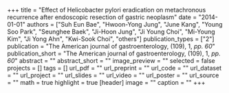 +++
title = "Effect of Helicobacter pylori eradication on metachronous recurrence after endoscopic resection of gastric neoplasm"
date = "2014-01-01"
authors = ["Suh Eun Bae", "Hwoon-Yong Jung", "June Kang", "Young Soo Park", "Seunghee Baek", "Ji-Hoon Jung", "Ji Young Choi", "Mi-Young Kim", "Ji Yong Ahn", "Kwi-Sook Choi", "others"]
publication_types = ["2"]
publication = "The American journal of gastroenterology, (109), 1, _pp. 60_"
publication_short = "The American journal of gastroenterology, (109), 1, _pp. 60_"
abstract = ""
abstract_short = ""
image_preview = ""
selected = false
projects = []
tags = []
url_pdf = ""
url_preprint = ""
url_code = ""
url_dataset = ""
url_project = ""
url_slides = ""
url_video = ""
url_poster = ""
url_source = ""
math = true
highlight = true
[header]
image = ""
caption = ""
+++
